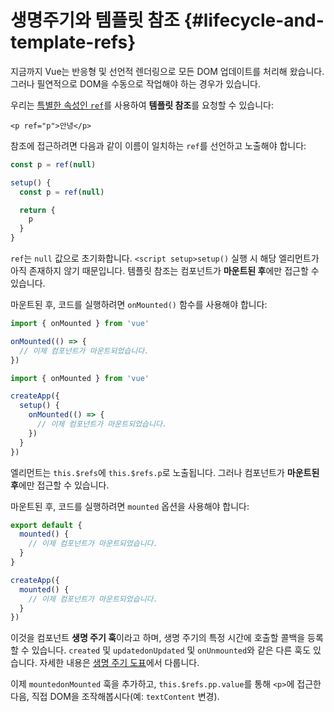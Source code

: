 # 생명주기와 템플릿 참조 {#lifecycle-and-template-refs}

지금까지 Vue는 반응형 및 선언적 렌더링으로 모든 DOM 업데이트를 처리해 왔습니다.
그러나 필연적으로 DOM을 수동으로 작업해야 하는 경우가 있습니다.

우리는 <a target="_blank" href="/api/built-in-special-attributes.html#ref">특별한 속성인 `ref`</a>를 사용하여 **템플릿 참조**를 요청할 수 있습니다:

```vue-html
<p ref="p">안녕</p>
```

<div class="composition-api">

참조에 접근하려면 다음과 같이 이름이 일치하는 `ref`를 선언<span class="html">하고 노출</span>해야 합니다:

<div class="sfc">

```js
const p = ref(null)
```

</div>
<div class="html">

```js
setup() {
  const p = ref(null)

  return {
    p
  }
}
```

</div>

`ref`는 `null` 값으로 초기화합니다.
<span class="sfc">`<script setup>`</span><span class="html">`setup()`</span> 실행 시 해당 엘리먼트가 아직 존재하지 않기 때문입니다.
템플릿 참조는 컴포넌트가 **마운트된 후**에만 접근할 수 있습니다.

마운트된 후, 코드를 실행하려면 `onMounted()` 함수를 사용해야 합니다:

<div class="sfc">

```js
import { onMounted } from 'vue'

onMounted(() => {
  // 이제 컴포넌트가 마운트되었습니다.
})
```

</div>
<div class="html">

```js
import { onMounted } from 'vue'

createApp({
  setup() {
    onMounted(() => {
      // 이제 컴포넌트가 마운트되었습니다.
    })
  }
})
```

</div>
</div>

<div class="options-api">

엘리먼트는 `this.$refs`에 `this.$refs.p`로 노출됩니다.
그러나 컴포넌트가 **마운트된 후**에만 접근할 수 있습니다.

마운트된 후, 코드를 실행하려면 `mounted` 옵션을 사용해야 합니다:

<div class="sfc">

```js
export default {
  mounted() {
    // 이제 컴포넌트가 마운트되었습니다.
  }
}
```

</div>
<div class="html">

```js
createApp({
  mounted() {
    // 이제 컴포넌트가 마운트되었습니다.
  }
})
```

</div>
</div>

이것을 컴포넌트 **생명 주기 훅**이라고 하며,
생명 주기의 특정 시간에 호출할 콜백을 등록할 수 있습니다.
<span class="options-api">`created` 및 `updated`</span><span class="composition-api">`onUpdated` 및 `onUnmounted`</span>와 같은 다른 훅도 있습니다.
자세한 내용은 <a target="_blank" href="/guide/essentials/lifecycle.html#lifecycle-diagram">생명 주기 도표</a>에서 다룹니다.

이제 <span class="options-api">`mounted`</span><span class="composition-api">`onMounted`</span> 훅을 추가하고,
<span class="options-api">`this.$refs.p`</span><span class="composition-api">`p.value`</span>를 통해 `<p>`에 접근한 다음,
직접 DOM을 조작해봅시다(예: `textContent` 변경).
